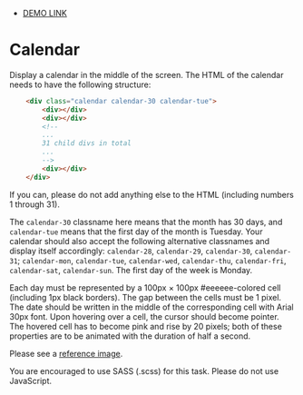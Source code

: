 - [DEMO LINK](https://annetastar.github.io/markup_calendar/src/)
# Calendar

Display a calendar in the middle of the screen. The HTML of the calendar needs to have the following structure:

```html
    <div class="calendar calendar-30 calendar-tue">
        <div></div>
        <div></div>
        <!--
        ...
        31 child divs in total
        ...
        -->
        <div></div>
    </div>
```

If you can, please do not add anything else to the HTML (including numbers 1 through 31).

The `calendar-30` classname here means that the month has 30 days, and `calendar-tue` means that the first day of the month is Tuesday.
Your calendar should also accept the following alternative classnames and display itself accordingly: `calendar-28`, `calendar-29`, `calendar-30`, `calendar-31`; `calendar-mon`, `calendar-tue`, `calendar-wed`, `calendar-thu`, `calendar-fri`, `calendar-sat`, `calendar-sun`. The first day of the week is Monday.

Each day must be represented by a 100px × 100px #eeeeee-colored cell (including 1px black borders). The gap between the cells must be 1 pixel. The date should be written in the middle of the corresponding cell with Arial 30px font.
Upon hovering over a cell, the cursor should become pointer. The hovered cell has to become pink and rise by 20 pixels; both of these properties are to be animated with the duration of half a second.

Please see a [reference image](reference.png).

You are encouraged to use SASS (.scss) for this task. Please do not use JavaScript.

